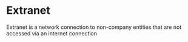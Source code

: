 # Extranet

Extranet is a network connection to non-company entities that are not accessed via an internet connection
